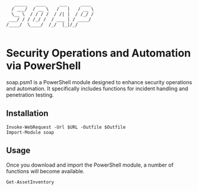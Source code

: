 ```
   _____   ____     ___     ____ 
  / ___/  / __ \   /   |   / __ \
  \__ \  / / / /  / /| |  / /_/ /
 ___/ / / /_/ /  / ___ | / ____/ 
/____/  \____/  /_/  |_|/_/      
   
```
# Security Operations and Automation via PowerShell
soap.psm1 is a PowerShell module designed to enhance security operations and automation. It specifically includes functions for incident handling and penetration testing. 

## Installation
```pwsh
Invoke-WebRequest -Url $URL -Outfile $Outfile
Import-Module soap
```

## Usage
Once you download and import the PowerShell module, a number of functions will become available. 
```pwsh
Get-AssetInventory
```
